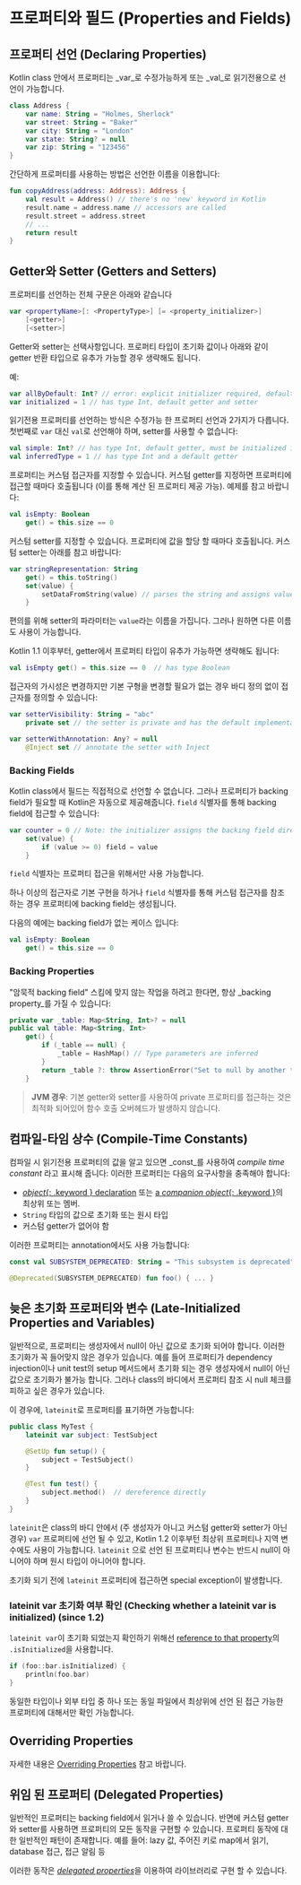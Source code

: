 # 프로퍼티와 필드 \(Properties and Fields\)

## 프로퍼티 선언 \(Declaring Properties\)

Kotlin class 안에서 프로퍼티는 _var_로 수정가능하게 또는 _val_로 읽기전용으로 선언이 가능합니다.

```kotlin
class Address {
    var name: String = "Holmes, Sherlock"
    var street: String = "Baker"
    var city: String = "London"
    var state: String? = null
    var zip: String = "123456"
}
```

간단하게 프로퍼티를 사용하는 방법은 선언한 이름을 이용합니다:

```kotlin
fun copyAddress(address: Address): Address {
    val result = Address() // there's no 'new' keyword in Kotlin
    result.name = address.name // accessors are called
    result.street = address.street
    // ...
    return result
}
```

## Getter와 Setter \(Getters and Setters\)

프로퍼티를 선언하는 전체 구문은 아래와 같습니다

```kotlin
var <propertyName>[: <PropertyType>] [= <property_initializer>]
    [<getter>]
    [<setter>]
```

Getter와 setter는 선택사항입니다. 프로퍼티 타입이 초기화 값이나 아래와 같이 getter 반환 타입으로 유추가 가능할 경우 생략해도 됩니다.

예:

```kotlin
var allByDefault: Int? // error: explicit initializer required, default getter and setter implied
var initialized = 1 // has type Int, default getter and setter
```

읽기전용 프로퍼티를 선언하는 방식은 수정가능 한 프로퍼티 선언과 2가지가 다릅니다. 첫번째로 `var` 대신 `val`로 선언해야 하며, setter를 사용할 수 없습니다:

```kotlin
val simple: Int? // has type Int, default getter, must be initialized in constructor
val inferredType = 1 // has type Int and a default getter
```

프로퍼티는 커스텀 접근자를 지정할 수 있습니다. 커스텀 getter를 지정하면 프로퍼티에 접근할 때마다 호출됩니다 \(이를 통해 계산 된 프로퍼티 제공 가능\). 예제를 참고 바랍니다:

```kotlin
val isEmpty: Boolean
    get() = this.size == 0
```

커스텀 setter를 지정할 수 있습니다. 프로퍼티에 값을 할당 할 때마다 호출됩니다. 커스텀 setter는 아래를 참고 바랍니다:

```kotlin
var stringRepresentation: String
    get() = this.toString()
    set(value) {
        setDataFromString(value) // parses the string and assigns values to other properties
    }
```

편의를 위해 setter의 파라미터는 `value`라는 이름을 가집니다. 그러나 원하면 다른 이름도 사용이 가능합니다.

Kotlin 1.1 이후부터, getter에서 프로퍼티 타입이 유추가 가능하면 생략해도 됩니다:

```kotlin
val isEmpty get() = this.size == 0  // has type Boolean
```

접근자의 가시성은 변경하지만 기본 구형을 변경할 필요가 없는 경우 바디 정의 없이 접근자를 정의할 수 있습니다:

```kotlin
var setterVisibility: String = "abc"
    private set // the setter is private and has the default implementation

var setterWithAnnotation: Any? = null
    @Inject set // annotate the setter with Inject
```

### Backing Fields

Kotlin class에서 필드는 직접적으로 선언할 수 없습니다. 그러나 프로퍼티가 backing field가 필요할 때 Kotlin은 자동으로 제공해줍니다. `field` 식별자를 통해 backing field에 접근할 수 있습니다:

```kotlin
var counter = 0 // Note: the initializer assigns the backing field directly
    set(value) {
        if (value >= 0) field = value
    }
```

`field` 식별자는 프로퍼티 접근을 위해서만 사용 가능합니다.

하나 이상의 접근자로 기본 구현을 하거나 `field` 식별자를 통해 커스텀 접근자를 참조하는 경우 프로퍼티에 backing field는 생성됩니다.

다음의 예에는 backing field가 없는 케이스 입니다:

```kotlin
val isEmpty: Boolean
    get() = this.size == 0
```

### Backing Properties

"암묵적 backing field" 스킴에 맞지 않는 작업을 하려고 한다면, 항상 _backing property_를 가질 수 있습니다:

```kotlin
private var _table: Map<String, Int>? = null
public val table: Map<String, Int>
    get() {
        if (_table == null) {
            _table = HashMap() // Type parameters are inferred
        }
        return _table ?: throw AssertionError("Set to null by another thread")
    }
```

> **JVM 경우**: 기본 getter와 setter를 사용하여 private 프로퍼티를 접근하는 것은 최적화 되어있어 함수 호출 오버헤드가 발생하지 않습니다.

## 컴파일-타임 상수 \(Compile-Time Constants\)

컴파일 시 읽기전용 프로퍼티의 값을 알고 있으면 _const_를 사용하여 _compile time constant_ 라고 표시해 줍니다: 이러한 프로퍼티는 다음의 요구사항을 충족해야 합니다:

* [_object_{: .keyword } declaration](http://app.gitbook.com/@bbiguduk/s/kotlin/language-guide/classes-and-objects/object-expressions-and-declarations#object-declarations) 또는 [a _companion object_{: .keyword }](http://app.gitbook.com/@bbiguduk/s/kotlin/language-guide/classes-and-objects/object-expressions-and-declarations#companion-objects)의 최상위 또는 멤버.
* `String` 타입의 값으로 초기화 또는 원시 타입
* 커스텀 getter가 없어야 함

이러한 프로퍼티는 annotation에서도 사용 가능합니다:

```kotlin
const val SUBSYSTEM_DEPRECATED: String = "This subsystem is deprecated"

@Deprecated(SUBSYSTEM_DEPRECATED) fun foo() { ... }
```

## 늦은 초기화 프로퍼티와 변수 \(Late-Initialized Properties and Variables\)

일반적으로, 프로퍼티는 생성자에서 null이 아닌 값으로 초기화 되어야 합니다. 이러한 초기화가 꼭 들어맞지 않은 경우가 있습니다. 예를 들어 프로퍼티가 dependency injection이나 unit test의 setup 메서드에서 초기화 되는 경우 생성자에서 null이 아닌 값으로 초기화가 불가능 합니다. 그러나 class의 바디에서 프로퍼티 참조 시 null 체크를 피하고 싶은 경우가 있습니다.

이 경우에, `lateinit`로 프로퍼티를 표기하면 가능합니다:

```kotlin
public class MyTest {
    lateinit var subject: TestSubject

    @SetUp fun setup() {
        subject = TestSubject()
    }

    @Test fun test() {
        subject.method()  // dereference directly
    }
}
```

`lateinit`은 class의 바디 안에서 \(주 생성자가 아니고 커스텀 getter와 setter가 아닌 경우\) `var` 프로퍼티에 선언 될 수 있고, Kotlin 1.2 이후부턴 최상위 프로퍼티나 지역 변수에도 사용이 가능합니다. `lateinit` 으로 선언 된 프로퍼티나 변수는 반드시 null이 아니어야 하며 원시 타입이 아니어야 합니다.

초기화 되기 전에 `lateinit` 프로퍼티에 접근하면 special exception이 발생합니다.

### lateinit var 초기화 여부 확인 \(Checking whether a lateinit var is initialized\) \(since 1.2\)

`lateinit var`이 초기화 되었는지 확인하기 위해선 [reference to that property](https://kotlinlang.org/docs/reference/reflection.html#property-references)의 `.isInitialized`을 사용합니다.

```kotlin
if (foo::bar.isInitialized) {
    println(foo.bar)
}
```

동일한 타입이나 외부 타입 중 하나 또는 동일 파일에서 최상위에 선언 된 접근 가능한 프로퍼티에 대해서만 확인 가능합니다.

## Overriding Properties

자세한 내용은 [Overriding Properties](http://app.gitbook.com/@bbiguduk/s/kotlin/language-guide/classes-and-objects/class-classes-and-inheritance#overriding-properties) 참고 바랍니다.

## 위임 된 프로퍼티 \(Delegated Properties\)

일반적인 프로퍼티는 backing field에서 읽거나 쓸 수 있습니다. 반면에 커스텀 getter와 setter를 사용하면 프로퍼티의 모든 동작을 구현할 수 있습니다. 프로퍼티 동작에 대한 일반적인 패턴이 존재합니다. 예를 들어: lazy 값, 주어진 키로 map에서 읽기, database 접근, 접근 알림 등

이러한 동작은 [_delegated properties_](http://app.gitbook.com/@bbiguduk/s/kotlin/language-guide/classes-and-objects/delegated-properties)을 이용하여 라이브러리로 구현 할 수 있습니다.

